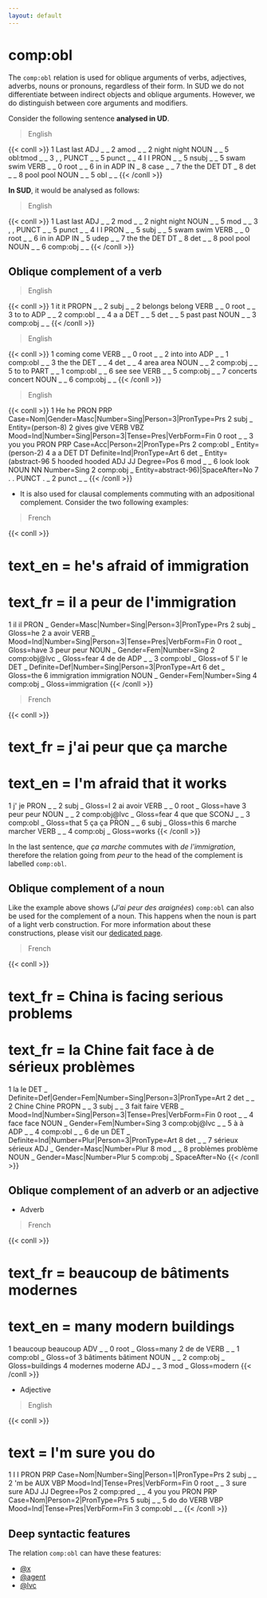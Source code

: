 ```yaml
---
layout: default
---
```


# **comp:obl**
The `comp:obl` relation is used for oblique arguments of verbs, adjectives, adverbs, nouns or pronouns, regardless of their form. In SUD we do not differentiate between indirect objects and oblique arguments. However, we do distinguish between core arguments and modifiers.

Consider the following sentence **analysed in UD**.

> English

{{< conll >}}
1	Last	last	ADJ	_	_	2	amod	_	_
2	night	night	NOUN	_	_	5	obl:tmod	_	_
3	,	,	PUNCT	_	_	5	punct	_	_
4	I	I	PRON	_	_	5	nsubj	_	_
5	swam	swim	VERB	_	_	0	root	_	_
6	in	in	ADP	IN	_	8	case	_	_
7	the	the	DET	DT	_	8	det	_	_
8	pool	pool	NOUN	_	_	5	obl	_	_
{{< /conll >}}

**In SUD**, it would be analysed as follows:

> English

{{< conll >}}
1	Last	last	ADJ	_	_	2	mod	_	_
2	night	night	NOUN	_	_	5	mod	_	_
3	,	,	PUNCT	_	_	5	punct	_	_
4	I	I	PRON	_	_	5	subj	_	_
5	swam	swim	VERB	_	_	0	root	_	_
6	in	in	ADP	IN	_	5	udep	_	_
7	the	the	DET	DT	_	8	det	_	_
8	pool	pool	NOUN	_	_	6	comp:obj	_	_
{{< /conll >}}

## Oblique complement of a verb

> English

{{< conll >}}
1	it	it	PROPN	_	_	2	subj	_	_
2	belongs	belong	VERB	_	_	0	root	_	_
3	to	to	ADP	_	_	2	comp:obl	_	_
4	a	a	DET	_	_	5	det	_	_
5	past	past	NOUN	_	_	3	comp:obj	_	_
{{< /conll >}}

> English

{{< conll >}}
1	coming	come	VERB	_	_	0	root	_	_
2	into	into	ADP	_	_	1	comp:obl	_	_
3	the	the	DET	_	_	4	det	_	_
4	area	area	NOUN	_	_	2	comp:obj	_	_
5	to	to	PART	_	_	1	comp:obl	_	_
6	see	see	VERB	_	_	5	comp:obj	_	_
7	concerts	concert	NOUN	_	_	6	comp:obj	_	_
{{< /conll >}}

> English

{{< conll >}}
1	He	he	PRON	PRP	Case=Nom|Gender=Masc|Number=Sing|Person=3|PronType=Prs	2	subj	_	Entity=(person-8)
2	gives	give	VERB	VBZ	Mood=Ind|Number=Sing|Person=3|Tense=Pres|VerbForm=Fin	0	root	_	_
3	you	you	PRON	PRP	Case=Acc|Person=2|PronType=Prs	2	comp:obl	_	Entity=(person-2)
4	a	a	DET	DT	Definite=Ind|PronType=Art	6	det	_	Entity=(abstract-96
5	hooded	hooded	ADJ	JJ	Degree=Pos	6	mod	_	_
6	look	look	NOUN	NN	Number=Sing	2	comp:obj	_	Entity=abstract-96)|SpaceAfter=No
7	.	.	PUNCT	.	_	2	punct	_	_
{{< /conll >}}

* It is also used for clausal complements commuting with an adpositional complement.
Consider the two following examples:

> French

{{< conll >}}
# text_en = he's afraid of immigration
# text_fr = il a peur de l'immigration
1	il	il	PRON	_	Gender=Masc|Number=Sing|Person=3|PronType=Prs	2	subj	_	Gloss=he
2	a	avoir	VERB	_	Mood=Ind|Number=Sing|Person=3|Tense=Pres|VerbForm=Fin	0	root	_	Gloss=have
3	peur	peur	NOUN	_	Gender=Fem|Number=Sing	2	comp:obj@lvc	_	Gloss=fear
4	de	de	ADP	_	_	3	comp:obl	_	Gloss=of
5	l'	le	DET	_	Definite=Def|Number=Sing|Person=3|PronType=Art	6	det	_	Gloss=the
6	immigration	immigration	NOUN	_	Gender=Fem|Number=Sing	4	comp:obj	_	Gloss=immigration
{{< /conll >}}

> French

{{< conll >}}
# text_fr = j'ai peur que ça marche
# text_en = I'm afraid that it works
1	j'	je	PRON	_	_	2	subj	_	Gloss=I
2	ai	avoir	VERB	_	_	0	root	_	Gloss=have
3	peur	peur	NOUN	_	_	2	comp:obj@lvc	_	Gloss=fear
4	que	que	SCONJ	_	_	3	comp:obl	_	Gloss=that
5	ça	ça	PRON	_	_	6	subj	_	Gloss=this
6	marche	marcher	VERB	_	_	4	comp:obj	_	Gloss=works
{{< /conll >}}

In the last sentence, *que ça marche* commutes with *de l'immigration*, therefore the relation going from *peur* to the head of the complement is labelled `comp:obl`.

## Oblique complement of a noun

Like the example above shows (*J'ai peur des araignées*) `comp:obl` can also be used for the complement of a noun. This happens when the noun is part of a light verb construction. For more information about these constructions, please visit our [dedicated page](../../particular_phenomena/lvc).

> French

{{< conll >}}
# text_fr = China is facing serious problems
# text_fr = la Chine fait face à de sérieux problèmes
1	la	le	DET	_	Definite=Def|Gender=Fem|Number=Sing|Person=3|PronType=Art	2	det	_	_
2	Chine	Chine	PROPN	_	_	3	subj	_	_
3	fait	faire	VERB	_	Mood=Ind|Number=Sing|Person=3|Tense=Pres|VerbForm=Fin	0	root	_	_
4	face	face	NOUN	_	Gender=Fem|Number=Sing	3	comp:obj@lvc	_	_
5	à	à	ADP	_	_	4	comp:obl	_	_
6	de	un	DET	_	Definite=Ind|Number=Plur|Person=3|PronType=Art	8	det	_	_
7	sérieux	sérieux	ADJ	_	Gender=Masc|Number=Plur	8	mod	_	_
8	problèmes	problème	NOUN	_	Gender=Masc|Number=Plur	5	comp:obj	_	SpaceAfter=No
{{< /conll >}}


## Oblique complement of an adverb or an adjective
* Adverb

> French

{{< conll >}}
# text_fr = beaucoup de bâtiments modernes
# text_en = many modern buildings
1	beaucoup	beaucoup	ADV	_	_	0	root	_	Gloss=many
2	de	de	VERB	_	_	1	comp:obl	_	Gloss=of
3	bâtiments	bâtiment	NOUN	_	_	2	comp:obj	_	Gloss=buildings
4	modernes	moderne	ADJ	_	_	3	mod	_	Gloss=modern
{{< /conll >}}

* Adjective

> English

{{< conll >}}
# text = I'm sure you do
1	I	I	PRON	PRP	Case=Nom|Number=Sing|Person=1|PronType=Prs	2	subj	_	_
2	'm	be	AUX	VBP	Mood=Ind|Tense=Pres|VerbForm=Fin	0	root	_	_
3	sure	sure	ADJ	JJ	Degree=Pos	2	comp:pred	_	_
4	you	you	PRON	PRP	Case=Nom|Person=2|PronType=Prs	5	subj	_	_
5	do	do	VERB	VBP	Mood=Ind|Tense=Pres|VerbForm=Fin	3	comp:obl	_	_
{{< /conll >}}

## Deep syntactic features
The relation `comp:obl` can have these features:
* [@x](../../deep_features/x)
* [@agent](../../deep_features/agent)
* [@lvc](../../deep_features/lvc)
